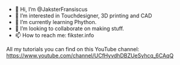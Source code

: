 - 👋 Hi, I’m @JaksterFransiscus
- 👀 I’m interested in Touchdesigner, 3D printing and CAD
- 🌱 I’m currently learning Phython.
- 💞️ I’m looking to collaborate on making stuff.
- 📫 How to reach me: fikster.info

All my tutorials you can find on this YouTube channel: https://www.youtube.com/channel/UCfHyvdhDBZUeSyhcq_6CAqQ

<!---
JaksterFransiscus/JaksterFransiscus is a ✨ special ✨ repository because its `README.md` (this file) appears on your GitHub profile.
You can click the Preview link to take a look at your changes.
--->
